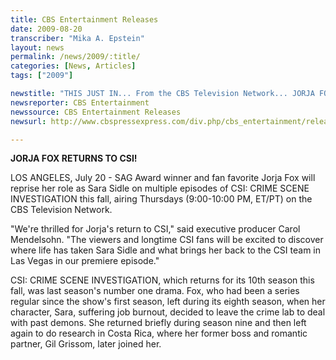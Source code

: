 ```yaml
---
title: CBS Entertainment Releases
date: 2009-08-20
transcriber: "Mika A. Epstein"
layout: news
permalink: /news/2009/:title/
categories: [News, Articles]
tags: ["2009"]

newstitle: "THIS JUST IN... From the CBS Television Network... JORJA FOX RETURNS TO CSI!  "
newsreporter: CBS Entertainment
newssource: CBS Entertainment Releases
newsurl: http://www.cbspressexpress.com/div.php/cbs_entertainment/release?id=22289

---
```


**JORJA FOX RETURNS TO CSI!**

LOS ANGELES, July 20 - SAG Award winner and fan favorite Jorja Fox will reprise her role as Sara Sidle on multiple episodes of CSI: CRIME SCENE INVESTIGATION this fall, airing Thursdays (9:00-10:00 PM, ET/PT) on the CBS Television Network.

"We're thrilled for Jorja's return to CSI," said executive producer Carol Mendelsohn. "The viewers and longtime CSI fans will be excited to discover where life has taken Sara Sidle and what brings her back to the CSI team in Las Vegas in our premiere episode."

CSI: CRIME SCENE INVESTIGATION, which returns for its 10th season this fall, was last season's number one drama. Fox, who had been a series regular since the show's first season, left during its eighth season, when her character, Sara, suffering job burnout, decided to leave the crime lab to deal with past demons. She returned briefly during season nine and then left again to do research in Costa Rica, where her former boss and romantic partner, Gil Grissom, later joined her.
